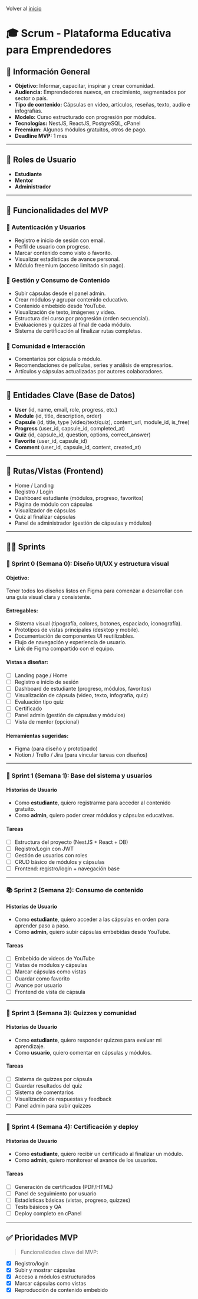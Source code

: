 Volver al [inicio](../)

# 🎓 Scrum - Plataforma Educativa para Emprendedores

## 🧾 Información General

- **Objetivo:** Informar, capacitar, inspirar y crear comunidad.
- **Audiencia:** Emprendedores nuevos, en crecimiento, segmentados por sector o país.
- **Tipo de contenido:** Cápsulas en video, artículos, reseñas, texto, audio e infografías.
- **Modelo:** Curso estructurado con progresión por módulos.
- **Tecnologías:** NestJS, ReactJS, PostgreSQL, cPanel
- **Freemium:** Algunos módulos gratuitos, otros de pago.
- **Deadline MVP:** 1 mes

---

## 👥 Roles de Usuario

- **Estudiante**
- **Mentor**
- **Administrador**

---

## 🔗 Funcionalidades del MVP

### 👤 Autenticación y Usuarios

- Registro e inicio de sesión con email.
- Perfil de usuario con progreso.
- Marcar contenido como visto o favorito.
- Visualizar estadísticas de avance personal.
- Módulo freemium (acceso limitado sin pago).

### 🎥 Gestión y Consumo de Contenido

- Subir cápsulas desde el panel admin.
- Crear módulos y agrupar contenido educativo.
- Contenido embebido desde YouTube.
- Visualización de texto, imágenes y video.
- Estructura del curso por progresión (orden secuencial).
- Evaluaciones y quizzes al final de cada módulo.
- Sistema de certificación al finalizar rutas completas.

### 💬 Comunidad e Interacción

- Comentarios por cápsula o módulo.
- Recomendaciones de películas, series y análisis de empresarios.
- Artículos y cápsulas actualizadas por autores colaboradores.

---

## 🧱 Entidades Clave (Base de Datos)

- **User** (id, name, email, role, progress, etc.)
- **Module** (id, title, description, order)
- **Capsule** (id, title, type [video/text/quiz], content_url, module_id, is_free)
- **Progress** (user_id, capsule_id, completed_at)
- **Quiz** (id, capsule_id, question, options, correct_answer)
- **Favorite** (user_id, capsule_id)
- **Comment** (user_id, capsule_id, content, created_at)

---

## 📌 Rutas/Vistas (Frontend)

- Home / Landing
- Registro / Login
- Dashboard estudiante (módulos, progreso, favoritos)
- Página de módulo con cápsulas
- Visualizador de cápsulas
- Quiz al finalizar cápsulas
- Panel de administrador (gestión de cápsulas y módulos)

---

## 🧑‍💻 Sprints

### 🎨 Sprint 0 (Semana 0): Diseño UI/UX y estructura visual

#### Objetivo:

Tener todos los diseños listos en Figma para comenzar a desarrollar con una guía visual clara y consistente.

#### Entregables:

- Sistema visual (tipografía, colores, botones, espaciado, iconografía).
- Prototipos de vistas principales (desktop y mobile).
- Documentación de componentes UI reutilizables.
- Flujo de navegación y experiencia de usuario.
- Link de Figma compartido con el equipo.

#### Vistas a diseñar:

- [ ] Landing page / Home
- [ ] Registro e inicio de sesión
- [ ] Dashboard de estudiante (progreso, módulos, favoritos)
- [ ] Visualización de cápsula (video, texto, infografía, quiz)
- [ ] Evaluación tipo quiz
- [ ] Certificado
- [ ] Panel admin (gestión de cápsulas y módulos)
- [ ] Vista de mentor (opcional)

#### Herramientas sugeridas:

- Figma (para diseño y prototipado)
- Notion / Trello / Jira (para vincular tareas con diseños)

---

### 🚀 Sprint 1 (Semana 1): Base del sistema y usuarios

#### Historias de Usuario

- Como **estudiante**, quiero registrarme para acceder al contenido gratuito.
- Como **admin**, quiero poder crear módulos y cápsulas educativas.

#### Tareas

- [ ] Estructura del proyecto (NestJS + React + DB)
- [ ] Registro/Login con JWT
- [ ] Gestión de usuarios con roles
- [ ] CRUD básico de módulos y cápsulas
- [ ] Frontend: registro/login + navegación base

---

### 📚 Sprint 2 (Semana 2): Consumo de contenido

#### Historias de Usuario

- Como **estudiante**, quiero acceder a las cápsulas en orden para aprender paso a paso.
- Como **admin**, quiero subir cápsulas embebidas desde YouTube.

#### Tareas

- [ ] Embebido de videos de YouTube
- [ ] Vistas de módulos y cápsulas
- [ ] Marcar cápsulas como vistas
- [ ] Guardar como favorito
- [ ] Avance por usuario
- [ ] Frontend de vista de cápsula

---

### 🧠 Sprint 3 (Semana 3): Quizzes y comunidad

#### Historias de Usuario

- Como **estudiante**, quiero responder quizzes para evaluar mi aprendizaje.
- Como **usuario**, quiero comentar en cápsulas y módulos.

#### Tareas

- [ ] Sistema de quizzes por cápsula
- [ ] Guardar resultados del quiz
- [ ] Sistema de comentarios
- [ ] Visualización de respuestas y feedback
- [ ] Panel admin para subir quizzes

---

### 🏁 Sprint 4 (Semana 4): Certificación y deploy

#### Historias de Usuario

- Como **estudiante**, quiero recibir un certificado al finalizar un módulo.
- Como **admin**, quiero monitorear el avance de los usuarios.

#### Tareas

- [ ] Generación de certificados (PDF/HTML)
- [ ] Panel de seguimiento por usuario
- [ ] Estadísticas básicas (vistas, progreso, quizzes)
- [ ] Tests básicos y QA
- [ ] Deploy completo en cPanel

---

## ✅ Prioridades MVP

> Funcionalidades clave del MVP:

- [x] Registro/login
- [x] Subir y mostrar cápsulas
- [x] Acceso a módulos estructurados
- [x] Marcar cápsulas como vistas
- [x] Reproducción de contenido embebido
